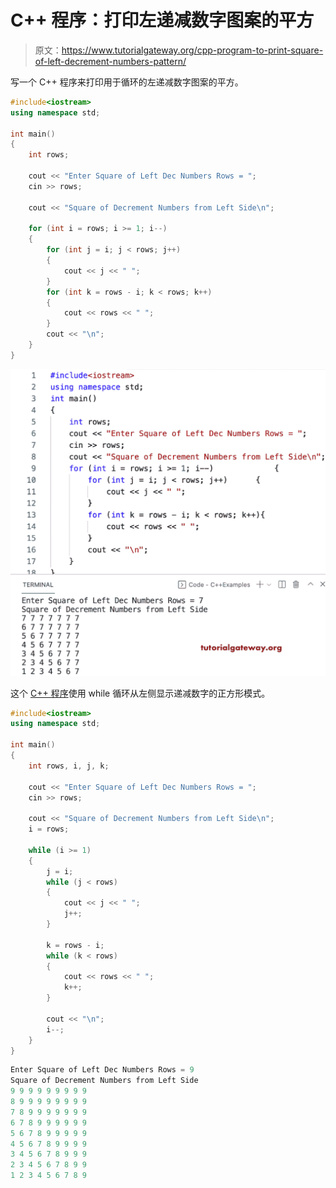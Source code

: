 # C++ 程序：打印左递减数字图案的平方

> 原文：<https://www.tutorialgateway.org/cpp-program-to-print-square-of-left-decrement-numbers-pattern/>

写一个 C++ 程序来打印用于循环的左递减数字图案的平方。

```cpp
#include<iostream>
using namespace std;

int main()
{
	int rows;

	cout << "Enter Square of Left Dec Numbers Rows = ";
	cin >> rows;

	cout << "Square of Decrement Numbers from Left Side\n";

	for (int i = rows; i >= 1; i--)
	{
		for (int j = i; j < rows; j++)
		{
			cout << j << " ";
		}
		for (int k = rows - i; k < rows; k++)
		{
			cout << rows << " ";
		}
		cout << "\n";
	}
}
```

![C++ Program to Print Square of Left Decrement Numbers Pattern](img/4c0cc43f2fecf8ed9526c6929c5edca3.png)

这个 [C++ 程序](https://www.tutorialgateway.org/cpp-programs/)使用 while 循环从左侧显示递减数字的正方形模式。

```cpp
#include<iostream>
using namespace std;

int main()
{
	int rows, i, j, k;

	cout << "Enter Square of Left Dec Numbers Rows = ";
	cin >> rows;

	cout << "Square of Decrement Numbers from Left Side\n";
	i = rows;

	while (i >= 1)
	{
		j = i;
		while (j < rows)
		{
			cout << j << " ";
			j++;
		}

		k = rows - i;
		while (k < rows)
		{
			cout << rows << " ";
			k++;
		}

		cout << "\n";
		i--;
	}
}
```

```cpp
Enter Square of Left Dec Numbers Rows = 9
Square of Decrement Numbers from Left Side
9 9 9 9 9 9 9 9 9 
8 9 9 9 9 9 9 9 9 
7 8 9 9 9 9 9 9 9 
6 7 8 9 9 9 9 9 9 
5 6 7 8 9 9 9 9 9 
4 5 6 7 8 9 9 9 9 
3 4 5 6 7 8 9 9 9 
2 3 4 5 6 7 8 9 9 
1 2 3 4 5 6 7 8 9 
```
